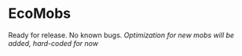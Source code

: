 # EcoMobs

Ready for release. No known bugs.
*Optimization for new mobs will be added, hard-coded for now*

